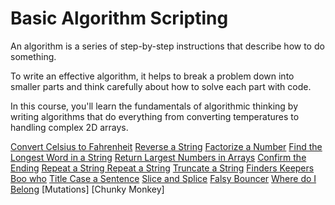 # Basic Algorithm Scripting

An algorithm is a series of step-by-step instructions that describe how to do something.

To write an effective algorithm, it helps to break a problem down into smaller parts and think carefully about how to solve each part with code.

In this course, you'll learn the fundamentals of algorithmic thinking by writing algorithms that do everything from converting temperatures to handling complex 2D arrays.

[Convert Celsius to Fahrenheit](./celsius_fahrenheit.js)
[Reverse a String](./reverse_string.js)
[Factorize a Number](./factorial.js)
[Find the Longest Word in a String](./longest_word.js)
[Return Largest Numbers in Arrays](./return_largest.js)
[Confirm the Ending](./confirm_endings.js)
[Repeat a String Repeat a String](./repeat_repeat.js)
[Truncate a String](./truncate_string.js)
[Finders Keepers](./finders_keepers.js)
[Boo who](./boo_who.js)
[Title Case a Sentence](./title_case_sentense.js)
[Slice and Splice](./slice_splice.js)
[Falsy Bouncer](./falsy.js)
[Where do I Belong](./where_do.js)
[Mutations]
[Chunky Monkey]
